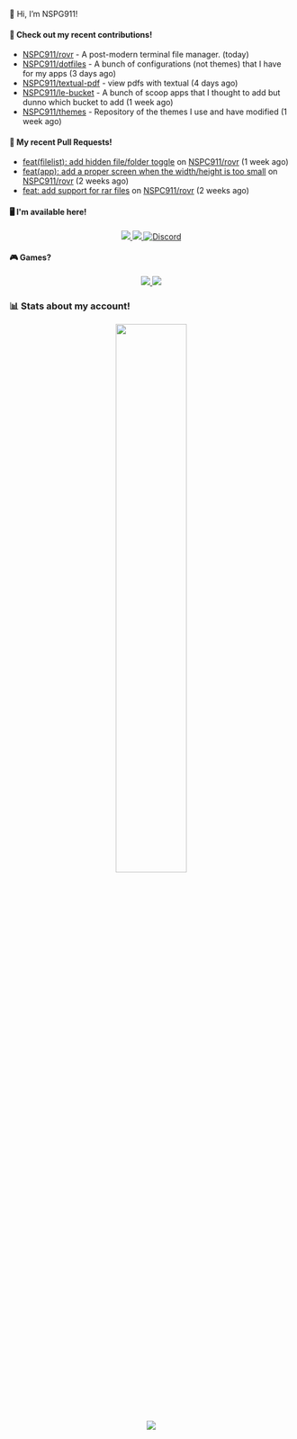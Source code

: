 👋 Hi, I’m NSPG911!

#### 👷 Check out my recent contributions!

- [NSPC911/rovr](https://github.com/NSPC911/rovr) - A post-modern terminal file manager. (today)
- [NSPC911/dotfiles](https://github.com/NSPC911/dotfiles) - A bunch of configurations (not themes) that I have for my apps (3 days ago)
- [NSPC911/textual-pdf](https://github.com/NSPC911/textual-pdf) - view pdfs with textual (4 days ago)
- [NSPC911/le-bucket](https://github.com/NSPC911/le-bucket) - A bunch of scoop apps that I thought to add but dunno which bucket to add (1 week ago)
- [NSPC911/themes](https://github.com/NSPC911/themes) - Repository of the themes I use and have modified (1 week ago)

#### 🔨 My recent Pull Requests!

- [feat(filelist): add hidden file/folder toggle](https://github.com/NSPC911/rovr/pull/46) on [NSPC911/rovr](https://github.com/NSPC911/rovr) (1 week ago)
- [feat(app): add a proper screen when the width/height is too small](https://github.com/NSPC911/rovr/pull/43) on [NSPC911/rovr](https://github.com/NSPC911/rovr) (2 weeks ago)
- [feat: add support for rar files](https://github.com/NSPC911/rovr/pull/35) on [NSPC911/rovr](https://github.com/NSPC911/rovr) (2 weeks ago)

#### 🖥 I'm available here!

<div align="center">
  <a href="https://youtube.com/@nspg911" alt="YouTube" title="YouTube">
    <img src="https://img.shields.io/badge/YouTube-red?style=for-the-badge&logo=youtube&logoColor=black">
  </a>
  <a href="https://reddit.com/u/NotSoProGamerR" alt="Reddit" title="Reddit">
    <img src="https://img.shields.io/badge/Reddit-red?style=for-the-badge&logo=reddit&logoColor=black">
  </a>
  <a href="https://becomtweaks.github.io/discord" alt="Discord" title="Modbay">
    <img alt="Discord" src="https://img.shields.io/badge/Discord-3400ff?style=for-the-badge&logo=discord&logoColor=black">
  </a>
</div>

#### 🎮 Games?

<div align="center">
  <a href="https://www.hoyolab.com/accountCenter/postList?id=359897412" alt="Hoyolab" title="Hoyolab">
     <img src="https://img.shields.io/badge/Hoyolab-purple?style=for-the-badge">
  </a>
  <a href="https://link.brawlstars.com/invite/friend/en/?tag=CLQ8URPQ&token=xfxgxmse" alt="Brawl Stars" title="Brawl Starrs">
     <img src="https://img.shields.io/badge/Brawl_Stars-yellow?style=for-the-badge">
  </a>
</div>

### 📊 Stats about my account!
<p align="center">
  <img height="50%" width="auto" src="https://github-readme-stats.vercel.app/api?username=NSPC911&show_icons=true&count_private=true&theme=neon&hide_border=true&hide=prs&show=prs_merged&bg_color=00000000">
  <br>
  <img src="https://github-readme-streak-stats.herokuapp.com?user=NSPC911&theme=neon&hide_border=true&background=00000000">
</p>
